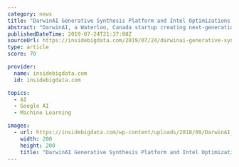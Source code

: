 ```yaml
---
category: news
title: "DarwinAI Generative Synthesis Platform and Intel Optimizations for TensorFlow Accelerate Neural Networks"
abstract: "DarwinAI, a Waterloo, Canada startup creating next-generation technologies for Artificial Intelligence development, announced that the company’s Generative Synthesis platform – when used with Intel technology and optimizations – generated neural ..."
publishedDateTime: 2019-07-24T21:37:00Z
sourceUrl: https://insidebigdata.com/2019/07/24/darwinai-generative-synthesis-platform-and-intel-optimizations-for-tensorflow-accelerate-neural-networks/
type: article
score: 70

provider:
  name: insidebigdata.com
  id: insidebigdata.com

topics:
  - AI
  - Google AI
  - Machine Learning

images:
  - url: https://insidebigdata.com/wp-content/uploads/2018/09/DarwinAI_logo.jpg
    width: 200
    height: 200
    title: "DarwinAI Generative Synthesis Platform and Intel Optimizations for TensorFlow Accelerate Neural Networks"
---
```

